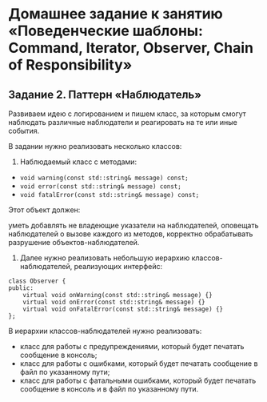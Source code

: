 # Домашнее задание к занятию «Поведенческие шаблоны: Command, Iterator, Observer, Chain of Responsibility»
## Задание 2. Паттерн «Наблюдатель»
Развиваем идею с логированием и пишем класс, за которым смогут наблюдать различные наблюдатели и реагировать на те или иные события.

В задании нужно реализовать несколько классов:

1. Наблюдаемый класс с методами:
- ```void warning(const std::string& message) const;```
- ```void error(const std::string& message) const;```
- ```void fatalError(const std::string& message) const;```

Этот объект должен:

уметь добавлять не владеющие указатели на наблюдателей,
оповещать наблюдателей о вызове каждого из методов,
корректно обрабатывать разрушение объектов-наблюдателей.
1. Далее нужно реализовать небольшую иерархию классов-наблюдателей, реализующих интерфейс:
```
class Observer {
public:
    virtual void onWarning(const std::string& message) {}
    virtual void onError(const std::string& message) {}
    virtual void onFatalError(const std::string& message) {}
};
```
В иерархии классов-наблюдателей нужно реализовать:

- класс для работы с предупреждениями, который будет печатать сообщение в консоль;
- класс для работы с ошибками, который будет печатать сообщение в файл по указанному пути;
- класс для работы с фатальными ошибками, который будет печатать сообщение в консоль и в файл по указанному пути.